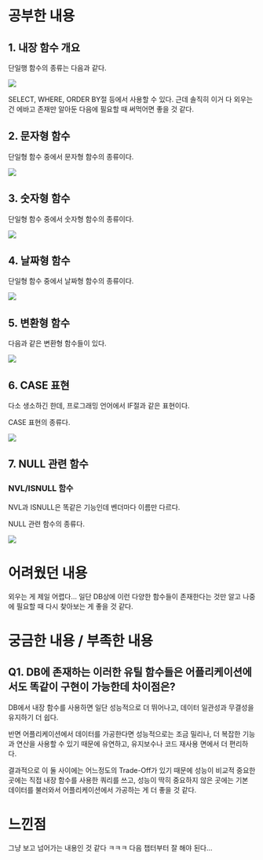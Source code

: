 # 공부한 내용


## 1. 내장 함수 개요

단일행 함수의 종류는 다음과 같다.

![](https://dataonair.or.kr/publishing/img/knowledge/SQL_181.jpg)

SELECT, WHERE, ORDER BY절 등에서 사용할 수 있다. 근데 솔직히 이거 다 외우는 건 에바고 존재만 알아둔 다음에 필요할 때 써먹어면 좋을 것 같다.

## 2. 문자형 함수

단일형 함수 중에서 문자형 함수의 종류이다.

![](https://dataonair.or.kr/publishing/img/knowledge/SQL_182.jpg)

## 3. 숫자형 함수

단일형 함수 중에서 숫자형 함수의 종류이다.

![](https://dataonair.or.kr/publishing/img/knowledge/SQL_184.jpg)

## 4. 날짜형 함수

단일형 함수 중에서 날짜형 함수의 종류이다.

![](https://dataonair.or.kr/publishing/img/knowledge/SQL_186.jpg)

## 5. 변환형 함수

다음과 같은 변환형 함수들이 있다.

![](https://dataonair.or.kr/publishing/img/knowledge/SQL_189.jpg)

## 6. CASE 표현

다소 생소하긴 한데, 프로그래밍 언어에서 IF절과 같은 표현이다.

CASE 표현의 종류다.

![](https://dataonair.or.kr/publishing/img/knowledge/SQL_190.jpg)

## 7. NULL 관련 함수

### NVL/ISNULL 함수

NVL과 ISNULL은 똑같은 기능인데 벤더마다 이름만 다르다.

NULL 관련 함수의 종류다.

![](https://dataonair.or.kr/publishing/img/knowledge/SQL_192.jpg)

# 어려웠던 내용


외우는 게 제일 어렵다… 일단 DB상에 이런 다양한 함수들이 존재한다는 것만 알고 나중에 필요할 때 다시 찾아보는 게 좋을 것 같다.

# 궁금한 내용 / 부족한 내용


## Q1. DB에 존재하는 이러한 유틸 함수들은 어플리케이션에서도 똑같이 구현이 가능한데 차이점은?

DB에서 내장 함수를 사용하면 일단 성능적으로 더 뛰어나고, 데이터 일관성과 무결성을 유지하기 더 쉽다.

반면 어플리케이션에서 데이터를 가공한다면 성능적으로는 조금 밀리나, 더 복잡한 기능과 연산을 사용할 수 있기 때문에 유연하고, 유지보수나 코드 재사용 면에서 더 편리하다.

결과적으로 이 둘 사이에는 어느정도의 Trade-Off가 있기 때문에 성능이 비교적 중요한 곳에는 직접 내장 함수를 사용한 쿼리를 쓰고, 성능이 딱히 중요하지 않은 곳에는 기본 데이터를 불러와서 어플리케이션에서 가공하는 게 더 좋을 것 같다.

# 느낀점


그냥 보고 넘어가는 내용인 것 같다 ㅋㅋㅋ 다음 챕터부터 잘 해야 된다…